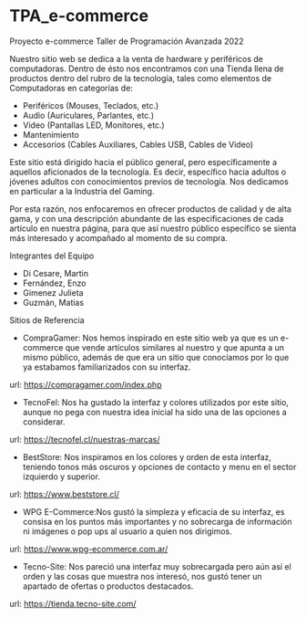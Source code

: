 # TPA_e-commerce
Proyecto e-commerce Taller de Programación Avanzada 2022


Nuestro sitio web se dedica a la venta de hardware y periféricos de computadoras. Dentro de ésto nos encontramos con una Tienda llena de productos dentro del rubro de la tecnología, tales como elementos de Computadoras en categorías de:

- Periféricos (Mouses, Teclados, etc.)
- Audio (Auriculares, Parlantes, etc.)
- Video (Pantallas LED, Monitores, etc.)
- Mantenimiento
- Accesorios (Cables Auxiliares, Cables USB, Cables de Video)

Este sitio está dirigido hacia el público general, pero específicamente a aquellos aficionados de la tecnología. Es decir, específico hacia adultos o jóvenes adultos con conocimientos previos de tecnología. Nos dedicamos en particular a la Industria del Gaming.

Por esta razón, nos enfocaremos en ofrecer productos de calidad y de alta gama, y con una descripción abundante de las especificaciones de cada artículo en nuestra página, para que así nuestro público específico se sienta más interesado y acompañado al momento de su compra.



Integrantes del Equipo
- Di Cesare, Martin
- Fernández, Enzo
- Gimenez Julieta
- Guzmán, Matias


Sitios de Referencia
- CompraGamer: Nos hemos inspirado en este sitio web ya que es un e-commerce que vende artículos similares al nuestro y que apunta a un mismo público, además de que era un sitio que conocíamos por lo que ya estabamos familiarizados con su interfaz.

url: https://compragamer.com/index.php

- TecnoFel: Nos ha gustado la interfaz y colores utilizados por este sitio, aunque no pega con nuestra idea inicial ha sido una de las opciones a considerar.

url: https://tecnofel.cl/nuestras-marcas/

- BestStore: Nos inspiramos en los colores y orden de esta interfaz, teniendo tonos más oscuros y opciones de contacto y menu en el sector izquierdo y superior.

url: https://www.beststore.cl/

- WPG E-Commerce:Nos gustó la simpleza y eficacia de su interfaz, es consisa en los puntos más importantes y no sobrecarga de información ni imágenes o pop ups al usuario a quien nos dirigimos.

url: https://www.wpg-ecommerce.com.ar/

- Tecno-Site: Nos pareció una interfaz muy sobrecargada pero aún así el orden y las cosas que muestra nos interesó, nos gustó tener un apartado de ofertas o productos destacados.

url: https://tienda.tecno-site.com/
